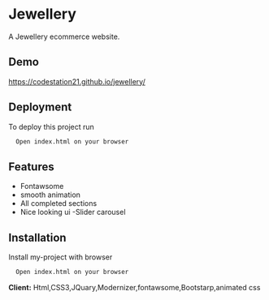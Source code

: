 
# Jewellery

A Jewellery ecommerce website.

## Demo

https://codestation21.github.io/jewellery/

## Deployment

To deploy this project run

```bash
  Open index.html on your browser
```


## Features

- Fontawsome
- smooth animation
- All completed sections
- Nice looking ui
-Slider carousel

## Installation

Install my-project with browser

```bash
  Open index.html on your browser
```


**Client:** 
Html,CSS3,JQuary,Modernizer,fontawsome,Bootstarp,animated css




